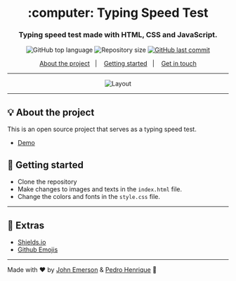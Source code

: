 <h1 align="center">:computer: Typing Speed Test</h1>
<h3 align="center">Typing speed test made with HTML, CSS and JavaScript.</h3>

<p align="center">
  <img alt="GitHub top language" src="https://img.shields.io/github/languages/top/JohnEmerson1406/Typing_Speed_Test?color=8257E5&labelColor=000000">
  
  <img alt="Repository size" src="https://img.shields.io/github/repo-size/JohnEmerson1406/Typing_Speed_Test?color=8257E5&labelColor=000000">
  
  <a href="https://github.com/JohnEmerson1406/linktree/commits/master">
    <img alt="GitHub last commit" src="https://img.shields.io/github/last-commit/JohnEmerson1406/Typing_Speed_Test?color=8257E5&labelColor=000000">
  </a>
</p>

<p align="center">
  <a href="#bulb-about-the-project">About the project</a>&nbsp;&nbsp;&nbsp;|&nbsp;&nbsp;&nbsp;
  <a href="#rocket-getting-started">Getting started</a>&nbsp;&nbsp;&nbsp;|&nbsp;&nbsp;&nbsp;
  <a href="#star2-extras">Get in touch</a>
</p>

---

<p align="center">
  <img alt="Layout" src="https://user-images.githubusercontent.com/43749971/76169699-a1a2b500-6159-11ea-89d0-79dc71896f60.png">
</p>

---

## :bulb: About the project

This is an open source project that serves as a typing speed test.
- [Demo](https://johnemerson1406.github.io/Typing_Speed_Test/)

## :rocket: Getting started

- Clone the repository
- Make changes to images and texts in the `index.html` file.
- Change the colors and fonts in the `style.css` file.

---

## :star2: Extras
- [Shields.io](https://shields.io/)
- [Github Emojis](https://gist.github.com/rxaviers/7360908)

---

Made with ♥ by [John Emerson](https://johnemerson1406.github.io/linktree) & [Pedro Henrique](https://github.com/PedroHenriqueDevBR) :wave:
